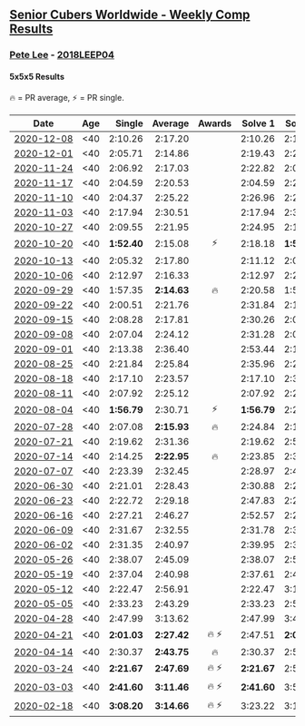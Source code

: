 <style>table {white-space: nowrap;}</style>

## [Senior Cubers Worldwide - Weekly Comp Results](/scw-comp/results/)
### [Pete Lee](README.md) - [2018LEEP04](https://www.worldcubeassociation.org/persons/2018LEEP04?event=555)
#### 5x5x5 Results

<span style="white-space: nowrap;">🔥 = PR average</span>, <span style="white-space: nowrap;">⚡ = PR single</span>.

| Date | Age | Single | Average | Awards | Solve 1 | Solve 2 | Solve 3 | Solve 4 | Solve 5 | Video |
| :--: | :--: | --: | --: | :--: | --: | --: | --: | --: | --: | :-- |
| [2020-12-08](../../results/2020-12-08/555.md) | <40 | 2:10.26 | 2:17.20 |  | 2:10.26 | 2:17.02 | 2:22.48 | 2:12.10 | 2:25.43 | [Desktop](https://www.facebook.com/events/209111367450307/permalink/211013247260119) / [Mobile](https://m.facebook.com/events/209111367450307?view=permalink&id=211013247260119) |
| [2020-12-01](../../results/2020-12-01/555.md) | <40 | 2:05.71 | 2:14.86 |  | 2:19.43 | 2:28.41 | 2:08.17 | 2:05.71 | 2:16.97 | [Desktop](https://www.facebook.com/events/1067911153659963/permalink/1069960356788376) / [Mobile](https://m.facebook.com/events/1067911153659963?view=permalink&id=1069960356788376) |
| [2020-11-24](../../results/2020-11-24/555.md) | <40 | 2:06.92 | 2:17.03 |  | 2:22.82 | 2:06.92 | 2:20.00 | 2:16.05 | 2:15.03 | [Desktop](https://www.facebook.com/events/383885642947563/permalink/385841416085319) / [Mobile](https://m.facebook.com/events/383885642947563?view=permalink&id=385841416085319) |
| [2020-11-17](../../results/2020-11-17/555.md) | <40 | 2:04.59 | 2:20.53 |  | 2:04.59 | 2:25.81 | 2:28.24 | 2:17.40 | 2:18.38 | [Desktop](https://www.facebook.com/events/385577379164063/permalink/387620558959745) / [Mobile](https://m.facebook.com/events/385577379164063?view=permalink&id=387620558959745) |
| [2020-11-10](../../results/2020-11-10/555.md) | <40 | 2:04.37 | 2:25.22 |  | 2:26.96 | 2:23.62 | 2:29.85 | 2:25.07 | 2:04.37 | [Desktop](https://www.facebook.com/events/2956286364603224/permalink/2960093504222510) / [Mobile](https://m.facebook.com/events/2956286364603224?view=permalink&id=2960093504222510) |
| [2020-11-03](../../results/2020-11-03/555.md) | <40 | 2:17.94 | 2:30.51 |  | 2:17.94 | 2:38.18 | 2:30.58 | 2:32.18 | 2:28.78 | [Desktop](https://www.facebook.com/events/391709741873523/permalink/395604261484071) / [Mobile](https://m.facebook.com/events/391709741873523?view=permalink&id=395604261484071) |
| [2020-10-27](../../results/2020-10-27/555.md) | <40 | 2:09.55 | 2:21.95 |  | 2:24.95 | 2:12.08 | 2:09.55 | 2:36.17 | 2:28.83 | [Desktop](https://www.facebook.com/events/1621959871298390/permalink/1623989957762048) / [Mobile](https://m.facebook.com/events/1621959871298390?view=permalink&id=1623989957762048) |
| [2020-10-20](../../results/2020-10-20/555.md) | <40 | **1:52.40** | 2:15.08 | ⚡ | 2:18.18 | **1:52.40** | 2:37.67 | 2:18.72 | 2:08.35 | [Desktop](https://www.facebook.com/events/758279974902955/permalink/762981981099421) / [Mobile](https://m.facebook.com/events/758279974902955?view=permalink&id=762981981099421) |
| [2020-10-13](../../results/2020-10-13/555.md) | <40 | 2:05.32 | 2:17.80 |  | 2:11.12 | 2:05.32 | 2:19.43 | 2:22.84 | 2:32.69 | [Desktop](https://www.facebook.com/events/746942356162446/permalink/748067922716556) / [Mobile](https://m.facebook.com/events/746942356162446?view=permalink&id=748067922716556) |
| [2020-10-06](../../results/2020-10-06/555.md) | <40 | 2:12.97 | 2:16.33 |  | 2:12.97 | 2:23.47 | 2:16.88 | 2:14.89 | 2:17.23 | [Desktop](https://www.facebook.com/events/2766581680255939/permalink/2771334043114036) / [Mobile](https://m.facebook.com/events/2766581680255939?view=permalink&id=2771334043114036) |
| [2020-09-29](../../results/2020-09-29/555.md) | <40 | 1:57.35 | **2:14.63** | 🔥 | 2:20.58 | 1:57.35 | 2:04.54 | 2:32.81 | 2:18.78 | [Desktop](https://www.facebook.com/events/427181104911253/permalink/429359564693407) / [Mobile](https://m.facebook.com/events/427181104911253?view=permalink&id=429359564693407) |
| [2020-09-22](../../results/2020-09-22/555.md) | <40 | 2:00.51 | 2:21.76 |  | 2:31.84 | 2:18.93 | 2:14.51 | 2:00.51 | 2:36.40 | [Desktop](https://www.facebook.com/events/342541897161786/permalink/345618960187413) / [Mobile](https://m.facebook.com/events/342541897161786?view=permalink&id=345618960187413) |
| [2020-09-15](../../results/2020-09-15/555.md) | <40 | 2:08.28 | 2:17.81 |  | 2:30.26 | 2:08.28 | 2:11.29 | 2:11.89 | 2:35.90 | [Desktop](https://www.facebook.com/events/655903882008117/permalink/658189171779588) / [Mobile](https://m.facebook.com/events/655903882008117?view=permalink&id=658189171779588) |
| [2020-09-08](../../results/2020-09-08/555.md) | <40 | 2:07.04 | 2:24.12 |  | 2:31.28 | 2:07.04 | 2:35.14 | 2:18.58 | 2:22.51 | [Desktop](https://www.facebook.com/events/342884623427933/permalink/344865739896488) / [Mobile](https://m.facebook.com/events/342884623427933?view=permalink&id=344865739896488) |
| [2020-09-01](../../results/2020-09-01/555.md) | <40 | 2:13.38 | 2:36.40 |  | 2:53.44 | 2:13.38 | 2:22.90 | 2:46.05 | 2:40.24 | [Desktop](https://www.facebook.com/events/987180995036806/permalink/989478551473717) / [Mobile](https://m.facebook.com/events/987180995036806?view=permalink&id=989478551473717) |
| [2020-08-25](../../results/2020-08-25/555.md) | <40 | 2:21.84 | 2:25.84 |  | 2:35.96 | 2:25.47 | 2:29.74 | 2:21.84 | 2:22.31 | [Desktop](https://www.facebook.com/events/375269430142971/permalink/377410169928897) / [Mobile](https://m.facebook.com/events/375269430142971?view=permalink&id=377410169928897) |
| [2020-08-18](../../results/2020-08-18/555.md) | <40 | 2:17.10 | 2:23.57 |  | 2:17.10 | 2:34.19 | 2:19.82 | 2:30.23 | 2:20.65 | [Desktop](https://www.facebook.com/events/3231806576868309/permalink/3240152126033754) / [Mobile](https://m.facebook.com/events/3231806576868309?view=permalink&id=3240152126033754) |
| [2020-08-11](../../results/2020-08-11/555.md) | <40 | 2:07.92 | 2:25.12 |  | 2:07.92 | 2:28.70 | 2:26.85 | 2:19.82 | DNF | [Desktop](https://www.facebook.com/events/1112228215845470/permalink/1117008945367397) / [Mobile](https://m.facebook.com/events/1112228215845470?view=permalink&id=1117008945367397) |
| [2020-08-04](../../results/2020-08-04/555.md) | <40 | **1:56.79** | 2:30.71 | ⚡ | **1:56.79** | 2:28.64 | 2:26.74 | 3:06.41 | 2:36.74 | [Desktop](https://www.facebook.com/events/770016233779888/permalink/772326256882219) / [Mobile](https://m.facebook.com/events/770016233779888?view=permalink&id=772326256882219) |
| [2020-07-28](../../results/2020-07-28/555.md) | <40 | 2:07.08 | **2:15.93** | 🔥 | 2:24.84 | 2:16.58 | 2:08.96 | 2:07.08 | 2:22.25 | [Desktop](https://www.facebook.com/events/299658408049797/permalink/303790124303292) / [Mobile](https://m.facebook.com/events/299658408049797?view=permalink&id=303790124303292) |
| [2020-07-21](../../results/2020-07-21/555.md) | <40 | 2:19.62 | 2:31.36 |  | 2:19.62 | 2:52.43 | 2:24.92 | 2:37.61 | 2:31.56 | [Desktop](https://www.facebook.com/events/3081159145282455/permalink/3097239843674385) / [Mobile](https://m.facebook.com/events/3081159145282455?view=permalink&id=3097239843674385) |
| [2020-07-14](../../results/2020-07-14/555.md) | <40 | 2:14.25 | **2:22.95** | 🔥 | 2:23.85 | 2:33.42 | 2:14.25 | 2:29.00 | 2:16.01 | [Desktop](https://www.facebook.com/events/2729568740635198/permalink/2730614413863964) / [Mobile](https://m.facebook.com/events/2729568740635198?view=permalink&id=2730614413863964) |
| [2020-07-07](../../results/2020-07-07/555.md) | <40 | 2:23.39 | 2:32.45 |  | 2:28.97 | 2:41.22 | 2:23.39 | 2:34.32 | 2:34.06 | [Desktop](https://www.facebook.com/events/307625317040136/permalink/309120290223972) / [Mobile](https://m.facebook.com/events/307625317040136?view=permalink&id=309120290223972) |
| [2020-06-30](../../results/2020-06-30/555.md) | <40 | 2:21.01 | 2:28.43 |  | 2:30.88 | 2:21.01 | 2:29.26 | 2:25.16 | 2:31.92 | [Desktop](https://www.facebook.com/events/284746466306313/permalink/286572196123740) / [Mobile](https://m.facebook.com/events/284746466306313?view=permalink&id=286572196123740) |
| [2020-06-23](../../results/2020-06-23/555.md) | <40 | 2:22.72 | 2:29.18 |  | 2:47.83 | 2:24.71 | 2:28.08 | 2:22.72 | 2:34.75 | [Desktop](https://www.facebook.com/events/268636114456043/permalink/270156004304054) / [Mobile](https://m.facebook.com/events/268636114456043?view=permalink&id=270156004304054) |
| [2020-06-16](../../results/2020-06-16/555.md) | <40 | 2:27.21 | 2:46.27 |  | 2:52.57 | 2:27.21 | 2:59.03 | DNS | DNS | [Desktop](https://www.facebook.com/events/256188575607890/permalink/257816232111791) / [Mobile](https://m.facebook.com/events/256188575607890?view=permalink&id=257816232111791) |
| [2020-06-09](../../results/2020-06-09/555.md) | <40 | 2:31.67 | 2:32.55 |  | 2:31.78 | 2:31.67 | 2:34.20 | DNS | DNS | [Desktop](https://www.facebook.com/events/1130228284009045/permalink/1132027397162467) / [Mobile](https://m.facebook.com/events/1130228284009045?view=permalink&id=1132027397162467) |
| [2020-06-02](../../results/2020-06-02/555.md) | <40 | 2:31.35 | 2:40.97 |  | 2:39.95 | 2:31.35 | 2:51.60 | DNS | DNS | [Desktop](https://www.facebook.com/events/573401076937046/permalink/575323583411462) / [Mobile](https://m.facebook.com/events/573401076937046?view=permalink&id=575323583411462) |
| [2020-05-26](../../results/2020-05-26/555.md) | <40 | 2:38.07 | 2:45.09 |  | 2:38.07 | 2:52.01 | 2:45.19 | DNS | DNS | [Desktop](https://www.facebook.com/events/637852836799991/permalink/639204779998130) / [Mobile](https://m.facebook.com/events/637852836799991?view=permalink&id=639204779998130) |
| [2020-05-19](../../results/2020-05-19/555.md) | <40 | 2:37.04 | 2:40.98 |  | 2:37.61 | 2:48.28 | 2:37.04 | DNS | DNS | [Desktop](https://www.facebook.com/events/201300894172579/permalink/202514160717919) / [Mobile](https://m.facebook.com/events/201300894172579?view=permalink&id=202514160717919) |
| [2020-05-12](../../results/2020-05-12/555.md) | <40 | 2:22.47 | 2:56.91 |  | 2:22.47 | 3:10.08 | 3:04.67 | 3:01.71 | 2:44.36 | [Desktop](https://www.facebook.com/events/276138643524223/permalink/277686280036126) / [Mobile](https://m.facebook.com/events/276138643524223?view=permalink&id=277686280036126) |
| [2020-05-05](../../results/2020-05-05/555.md) | <40 | 2:33.23 | 2:43.29 |  | 2:33.23 | 2:54.24 | 2:42.41 | DNS | DNS | [Desktop](https://www.facebook.com/events/557526585195168/permalink/559071345040692) / [Mobile](https://m.facebook.com/events/557526585195168?view=permalink&id=559071345040692) |
| [2020-04-28](../../results/2020-04-28/555.md) | <40 | 2:47.99 | 3:13.62 |  | 2:47.99 | 3:41.31 | 3:11.57 | DNS | DNS | [Desktop](https://www.facebook.com/events/543220986391837/permalink/545140746199861) / [Mobile](https://m.facebook.com/events/543220986391837?view=permalink&id=545140746199861) |
| [2020-04-21](../../results/2020-04-21/555.md) | <40 | **2:01.03** | **2:27.42** | 🔥 ⚡ | 2:47.51 | **2:01.03** | 2:33.71 | DNS | DNS | [Desktop](https://www.facebook.com/events/538096063773916/permalink/539805363602986) / [Mobile](https://m.facebook.com/events/538096063773916?view=permalink&id=539805363602986) |
| [2020-04-14](../../results/2020-04-14/555.md) | <40 | 2:30.37 | **2:43.75** | 🔥 | 2:30.37 | 2:58.85 | 2:42.02 | DNS | DNS | [Desktop](https://www.facebook.com/events/1400953806773430/permalink/1405529259649218) / [Mobile](https://m.facebook.com/events/1400953806773430?view=permalink&id=1405529259649218) |
| [2020-03-24](../../results/2020-03-24/555.md) | <40 | **2:21.67** | **2:47.69** | 🔥 ⚡ | **2:21.67** | 2:59.60 | 3:01.81 | DNS | DNS | [Desktop](https://www.facebook.com/events/5078365835514885/permalink/5108390359179099) / [Mobile](https://m.facebook.com/events/5078365835514885?view=permalink&id=5108390359179099) |
| [2020-03-03](../../results/2020-03-03/555.md) | <40 | **2:41.60** | **3:11.46** | 🔥 ⚡ | **2:41.60** | 3:58.48 | 2:54.29 | DNS | DNS | [Desktop](https://www.facebook.com/events/2637344919882558/permalink/2641118259505224) / [Mobile](https://m.facebook.com/events/2637344919882558?view=permalink&id=2641118259505224) |
| [2020-02-18](../../results/2020-02-18/555.md) | <40 | **3:08.20** | **3:14.66** | 🔥 ⚡ | 3:23.22 | 3:12.56 | **3:08.20** | DNS | DNS | [Desktop](https://www.facebook.com/events/538921670053895/permalink/541504683128927) / [Mobile](https://m.facebook.com/events/538921670053895?view=permalink&id=541504683128927) |


<!-- Global site tag (gtag.js) - Google Analytics -->
<script async src="https://www.googletagmanager.com/gtag/js?id=UA-86348435-3"></script>
<script>window.dataLayer = window.dataLayer || []; function gtag() {dataLayer.push(arguments);} gtag('js', new Date()); gtag('config', 'UA-86348435-3');</script>
